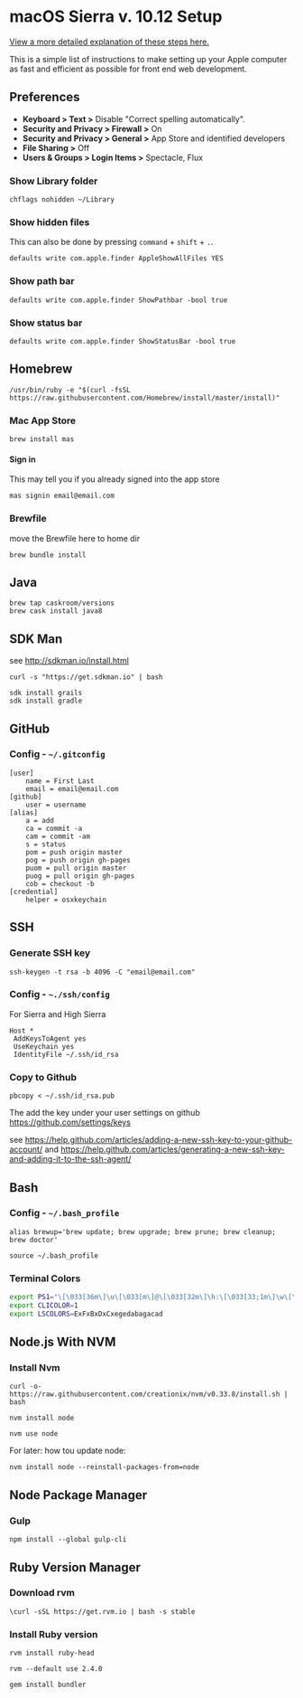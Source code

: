 # macOS Sierra v. 10.12 Setup 

[View a more detailed explanation of these steps here.](https://www.taniarascia.com/setting-up-a-brand-new-mac-for-development/) 

This is a simple list of instructions to make setting up your Apple computer as fast and efficient as possible for front end web development.

## Preferences

- **Keyboard > Text >** Disable "Correct spelling automatically".
- **Security and Privacy > Firewall >** On
- **Security and Privacy > General >** App Store and identified developers
- **File Sharing >** Off
- **Users & Groups > Login Items >** Spectacle, Flux

### Show Library folder

```shell
chflags nohidden ~/Library
```

### Show hidden files

This can also be done by pressing `command` + `shift` + `.`.

```shell
defaults write com.apple.finder AppleShowAllFiles YES
```

### Show path bar

```shell
defaults write com.apple.finder ShowPathbar -bool true
```

### Show status bar

```shell
defaults write com.apple.finder ShowStatusBar -bool true
```

## Homebrew

```shell
/usr/bin/ruby -e "$(curl -fsSL https://raw.githubusercontent.com/Homebrew/install/master/install)"
```

### Mac App Store

```shell
brew install mas
```

#### Sign in
This may tell you if you already signed into the app store

```shell
mas signin email@email.com
```

### Brewfile

move the Brewfile here to home dir
```
brew bundle install
```

## Java

```shell
brew tap caskroom/versions
brew cask install java8
```

## SDK Man
see http://sdkman.io/install.html

```shell
curl -s "https://get.sdkman.io" | bash
```

```shell
sdk install grails
sdk install gradle
```

## GitHub

### Config - `~/.gitconfig`


```shell
[user]
	name = First Last
	email = email@email.com
[github]
	user = username
[alias]
	a = add
	ca = commit -a
	cam = commit -am
	s = status
	pom = push origin master
	pog = push origin gh-pages
	puom = pull origin master
	puog = pull origin gh-pages
	cob = checkout -b
[credential]
	helper = osxkeychain
```


## SSH

### Generate SSH key

```shell
ssh-keygen -t rsa -b 4096 -C "email@email.com"
```

### Config - `~./ssh/config`

For Sierra and High Sierra

```shell
Host *
 AddKeysToAgent yes
 UseKeychain yes
 IdentityFile ~/.ssh/id_rsa
```

### Copy to Github

```shell
pbcopy < ~/.ssh/id_rsa.pub
```
The add the key under your user settings on github https://github.com/settings/keys

see https://help.github.com/articles/adding-a-new-ssh-key-to-your-github-account/
and https://help.github.com/articles/generating-a-new-ssh-key-and-adding-it-to-the-ssh-agent/

## Bash

### Config - `~/.bash_profile`

```shell
alias brewup='brew update; brew upgrade; brew prune; brew cleanup; brew doctor'
```

```shell
source ~/.bash_profile
```

### Terminal Colors

```bash
export PS1="\[\033[36m\]\u\[\033[m\]@\[\033[32m\]\h:\[\033[33;1m\]\w\[\033[m\]\$ "
export CLICOLOR=1
export LSCOLORS=ExFxBxDxCxegedabagacad
```

## Node.js With NVM

### Install Nvm

```shell
curl -o- https://raw.githubusercontent.com/creationix/nvm/v0.33.8/install.sh | bash
```

```shell
nvm install node
```

```shell
nvm use node
```

For later: how tou update node:

```shell
nvm install node --reinstall-packages-from=node
```

## Node Package Manager

### Gulp

```shell
npm install --global gulp-cli
```

## Ruby Version Manager

### Download rvm

```shell
\curl -sSL https://get.rvm.io | bash -s stable
```

### Install Ruby version

```shell
rvm install ruby-head
```

```shell
rvm --default use 2.4.0
```

```shell
gem install bundler
```

